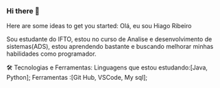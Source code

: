 ### Hi there 👋

Here are some ideas to get you started:
Olá, eu sou Hiago Ribeiro

Sou estudante do IFTO, estou no curso de Analise e desenvolvimento de sistemas(ADS), estou aprendendo bastante e buscando melhorar minhas habilidades como programador.

🛠️ Tecnologias e Ferramentas:
Linguagens que estou estudando:[Java, Python];
Ferramentas :[Git Hub, VSCode, My sql];

